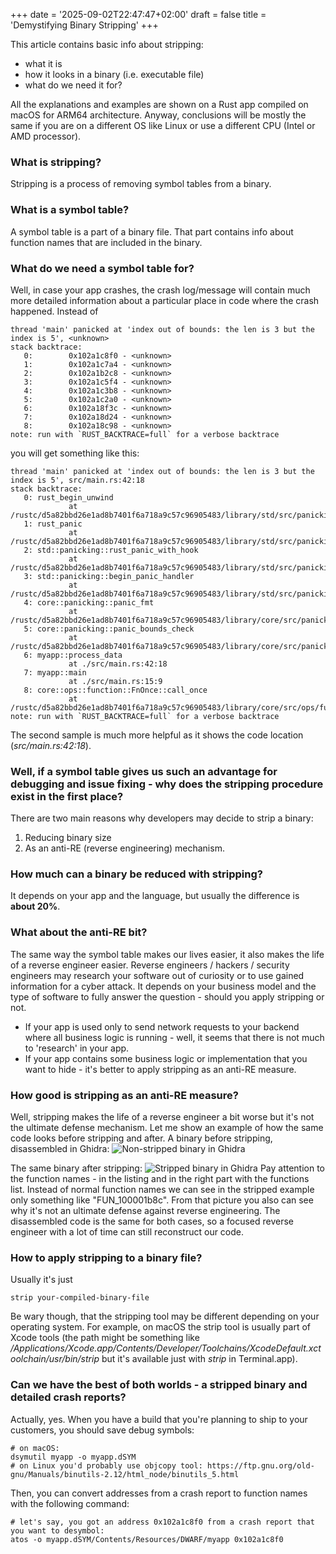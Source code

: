 +++
date = '2025-09-02T22:47:47+02:00'
draft = false
title = 'Demystifying Binary Stripping'
+++

This article contains basic info about stripping: 
- what it is
- how it looks in a binary (i.e. executable file)
- what do we need it for?

All the explanations and examples are shown on a Rust app compiled on macOS for ARM64 architecture. Anyway, conclusions will be mostly the same if you are on a different OS like Linux or use a different CPU (Intel or AMD processor).

### What is stripping?
Stripping is a process of removing symbol tables from a binary.

### What is a symbol table?
A symbol table is a part of a binary file. That part contains info about function names that are included in the binary.

### What do we need a symbol table for?
Well, in case your app crashes, the crash log/message will contain much more detailed information about a particular place in code where the crash happened.
Instead of
```shell
thread 'main' panicked at 'index out of bounds: the len is 3 but the index is 5', <unknown>
stack backtrace:
   0:        0x102a1c8f0 - <unknown>
   1:        0x102a1c7a4 - <unknown>
   2:        0x102a1b2c8 - <unknown>
   3:        0x102a1c5f4 - <unknown>
   4:        0x102a1c3b8 - <unknown>
   5:        0x102a1c2a0 - <unknown>
   6:        0x102a18f3c - <unknown>
   7:        0x102a18d24 - <unknown>
   8:        0x102a18c98 - <unknown>
note: run with `RUST_BACKTRACE=full` for a verbose backtrace
```
you will get something like this:
```shell
thread 'main' panicked at 'index out of bounds: the len is 3 but the index is 5', src/main.rs:42:18
stack backtrace:
   0: rust_begin_unwind
             at /rustc/d5a82bbd26e1ad8b7401f6a718a9c57c96905483/library/std/src/panicking.rs:575:5
   1: rust_panic
             at /rustc/d5a82bbd26e1ad8b7401f6a718a9c57c96905483/library/std/src/panicking.rs:519:5
   2: std::panicking::rust_panic_with_hook
             at /rustc/d5a82bbd26e1ad8b7401f6a718a9c57c96905483/library/std/src/panicking.rs:267:17
   3: std::panicking::begin_panic_handler
             at /rustc/d5a82bbd26e1ad8b7401f6a718a9c57c96905483/library/std/src/panicking.rs:597:13
   4: core::panicking::panic_fmt
             at /rustc/d5a82bbd26e1ad8b7401f6a718a9c57c96905483/library/core/src/panicking.rs:67:14
   5: core::panicking::panic_bounds_check
             at /rustc/d5a82bbd26e1ad8b7401f6a718a9c57c96905483/library/core/src/panicking.rs:162:5
   6: myapp::process_data
             at ./src/main.rs:42:18
   7: myapp::main
             at ./src/main.rs:15:9
   8: core::ops::function::FnOnce::call_once
             at /rustc/d5a82bbd26e1ad8b7401f6a718a9c57c96905483/library/core/src/ops/function.rs:250:5
note: run with `RUST_BACKTRACE=full` for a verbose backtrace
```
The second sample is much more helpful as it shows the code location (*src/main.rs:42:18*).

### Well, if a symbol table gives us such an advantage for debugging and issue fixing - why does the stripping procedure exist in the first place? 
There are two main reasons why developers may decide to strip a binary:
1. Reducing binary size
2. As an anti-RE (reverse engineering) mechanism.

### How much can a binary be reduced with stripping?
It depends on your app and the language, but usually the difference is **about 20%**.

### What about the anti-RE bit?
The same way the symbol table makes our lives easier, it also makes the life of a reverse engineer easier. 
Reverse engineers / hackers / security engineers may research your software out of curiosity or to use gained information for a cyber attack.
It depends on your business model and the type of software to fully answer the question - should you apply stripping or not.
- If your app is used only to send network requests to your backend where all business logic is running - well, it seems that there is not much to 'research' in your app.
- If your app contains some business logic or implementation that you want to hide - it's better to apply stripping as an anti-RE measure.

### How good is stripping as an anti-RE measure?
Well, stripping makes the life of a reverse engineer a bit worse but it's not the ultimate defense mechanism.
Let me show an example of how the same code looks before stripping and after.
A binary before stripping, disassembled in Ghidra:
![Non-stripped binary in Ghidra](/images/normal_code.png)

The same binary after stripping:
![Stripped binary in Ghidra](/images/stripped_code.png)
Pay attention to the function names - in the listing and in the right part with the functions list.
Instead of normal function names we can see in the stripped example only something like "FUN_100001b8c".
From that picture you also can see why it's not an ultimate defense against reverse engineering. The disassembled code is the same for both cases, so a focused reverse engineer with a lot of time can still reconstruct our code.

### How to apply stripping to a binary file?
Usually it's just 
```shell
strip your-compiled-binary-file
```
Be wary though, that the stripping tool may be different depending on your operating system.
For example, on macOS the strip tool is usually part of Xcode tools (the path might be something like */Applications/Xcode.app/Contents/Developer/Toolchains/XcodeDefault.xctoolchain/usr/bin/strip* but it's available just with *strip* in Terminal.app).

### Can we have the best of both worlds - a stripped binary and detailed crash reports?
Actually, yes. When you have a build that you're planning to ship to your customers, you should save debug symbols:
```shell
# on macOS:
dsymutil myapp -o myapp.dSYM
# on Linux you'd probably use objcopy tool: https://ftp.gnu.org/old-gnu/Manuals/binutils-2.12/html_node/binutils_5.html
```
Then, you can convert addresses from a crash report to function names with the following command:
```shell
# let's say, you got an address 0x102a1c8f0 from a crash report that you want to desymbol:
atos -o myapp.dSYM/Contents/Resources/DWARF/myapp 0x102a1c8f0
```